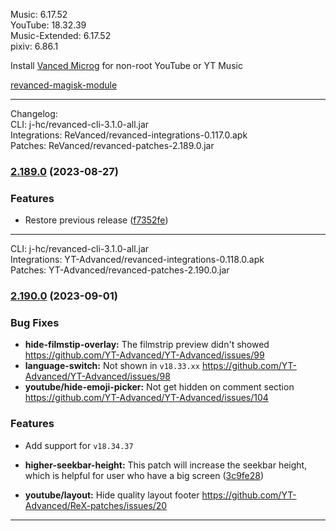 Music: 6.17.52  
YouTube: 18.32.39  
Music-Extended: 6.17.52  
pixiv: 6.86.1  

Install [Vanced Microg](https://github.com/TeamVanced/VancedMicroG/releases) for non-root YouTube or YT Music  

[revanced-magisk-module](https://github.com/j-hc/revanced-magisk-module)  

---
Changelog:  
CLI: j-hc/revanced-cli-3.1.0-all.jar  
Integrations: ReVanced/revanced-integrations-0.117.0.apk  
Patches: ReVanced/revanced-patches-2.189.0.jar  

### [2.189.0](https://github.com/ReVanced/revanced-patches/compare/v2.188.1...v2.189.0) (2023-08-27)
### Features
* Restore previous release ([f7352fe](https://github.com/ReVanced/revanced-patches/commit/f7352feb6e9604162b52072d74310b9e3067bc69))

---
CLI: j-hc/revanced-cli-3.1.0-all.jar  
Integrations: YT-Advanced/revanced-integrations-0.118.0.apk  
Patches: YT-Advanced/revanced-patches-2.190.0.jar  

### [2.190.0](https://github.com/YT-Advanced/ReX-patches/compare/v2.189.0...v2.190.0) (2023-09-01)


### Bug Fixes

* **hide-filmstip-overlay:** The filmstrip preview didn't showed https://github.com/YT-Advanced/YT-Advanced/issues/99
* **language-switch:** Not shown in `v18.33.xx` https://github.com/YT-Advanced/YT-Advanced/issues/98
* **youtube/hide-emoji-picker:** Not get hidden on comment section https://github.com/YT-Advanced/YT-Advanced/issues/104


### Features

* Add support for `v18.34.37`

* **higher-seekbar-height:** This patch will increase the seekbar height, which is helpful for user who have a big screen ([3c9fe28](https://github.com/YT-Advanced/ReX-patches/commit/3c9fe28075eead38d65bb2bfbba5b4456d0d9c2c))

* **youtube/layout:** Hide quality layout footer https://github.com/YT-Advanced/ReX-patches/issues/20



---  
